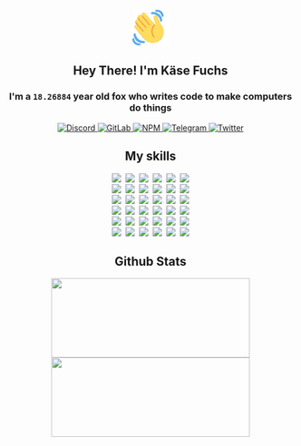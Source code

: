 <div><p align=center><img src=./resources/images/wave.gif width=64px height=64px></p><h2 align=center>Hey There! I'm Käse Fuchs</h2><h3 align=center>I'm a <code>18.26884</code> year old fox who writes code to make computers do things</h3><p align=center><a href=https://discord.com/users/507526681125322772><img alt=Discord src="https://img.shields.io/badge/Discord-5865F2?logo=discord&logoColor=white&style=flat-square#491af3836ffbf912e5006b322a8c2b24"> </a><a href=https://gitlab.com/kasefuchs><img alt=GitLab src="https://img.shields.io/badge/GitLab-330F63?logo=gitlab&logoColor=white&style=flat-square#491af3836ffbf912e5006b322a8c2b24"> </a><a href=https://npmjs.com/~kasefuchs><img alt=NPM src="https://img.shields.io/badge/NPM-CB3837?logo=npm&logoColor=white&style=flat-square#491af3836ffbf912e5006b322a8c2b24"> </a><a href=https://t.me/kasefuchs><img alt=Telegram src="https://img.shields.io/badge/Telegram-2CA5E0?logo=telegram&logoColor=white&style=flat-square#491af3836ffbf912e5006b322a8c2b24"> </a><a href=https://twitter.com/kasefuchs><img alt=Twitter src="https://img.shields.io/badge/Twitter-1DA1F2?logo=twitter&logoColor=white&style=flat-square#491af3836ffbf912e5006b322a8c2b24"></a></p><h2 align=center>My skills</h2><p align=center><a href=https://aws.amazon.com/ ><picture><source srcset="https://skillicons.dev/icons?i=aws&theme=dark#491af3836ffbf912e5006b322a8c2b24" media="(prefers-color-scheme: dark)"><source srcset="https://skillicons.dev/icons?i=aws&theme=light#491af3836ffbf912e5006b322a8c2b24" media="(prefers-color-scheme: light), (prefers-color-scheme: no-preference)"><img src="https://skillicons.dev/icons?i=aws&theme=light#491af3836ffbf912e5006b322a8c2b24"></picture></a>&nbsp;&nbsp;<a href=https://en.wikipedia.org/wiki/Bash_(Unix_shell)><picture><source srcset="https://skillicons.dev/icons?i=bash&theme=dark#491af3836ffbf912e5006b322a8c2b24" media="(prefers-color-scheme: dark)"><source srcset="https://skillicons.dev/icons?i=bash&theme=light#491af3836ffbf912e5006b322a8c2b24" media="(prefers-color-scheme: light), (prefers-color-scheme: no-preference)"><img src="https://skillicons.dev/icons?i=bash&theme=light#491af3836ffbf912e5006b322a8c2b24"></picture></a>&nbsp;&nbsp;<a href=https://discord.com/developers/docs><picture><source srcset="https://skillicons.dev/icons?i=bots&theme=dark#491af3836ffbf912e5006b322a8c2b24" media="(prefers-color-scheme: dark)"><source srcset="https://skillicons.dev/icons?i=bots&theme=light#491af3836ffbf912e5006b322a8c2b24" media="(prefers-color-scheme: light), (prefers-color-scheme: no-preference)"><img src="https://skillicons.dev/icons?i=bots&theme=light#491af3836ffbf912e5006b322a8c2b24"></picture></a>&nbsp;&nbsp;<a href=https://www.cloudflare.com/ ><picture><source srcset="https://skillicons.dev/icons?i=cloudflare&theme=dark#491af3836ffbf912e5006b322a8c2b24" media="(prefers-color-scheme: dark)"><source srcset="https://skillicons.dev/icons?i=cloudflare&theme=light#491af3836ffbf912e5006b322a8c2b24" media="(prefers-color-scheme: light), (prefers-color-scheme: no-preference)"><img src="https://skillicons.dev/icons?i=cloudflare&theme=light#491af3836ffbf912e5006b322a8c2b24"></picture></a>&nbsp;&nbsp;<a href=https://en.wikipedia.org/wiki/CSS><picture><source srcset="https://skillicons.dev/icons?i=css&theme=dark#491af3836ffbf912e5006b322a8c2b24" media="(prefers-color-scheme: dark)"><source srcset="https://skillicons.dev/icons?i=css&theme=light#491af3836ffbf912e5006b322a8c2b24" media="(prefers-color-scheme: light), (prefers-color-scheme: no-preference)"><img src="https://skillicons.dev/icons?i=css&theme=light#491af3836ffbf912e5006b322a8c2b24"></picture></a>&nbsp;&nbsp;<a href=https://www.docker.com/ ><picture><source srcset="https://skillicons.dev/icons?i=docker&theme=dark#491af3836ffbf912e5006b322a8c2b24" media="(prefers-color-scheme: dark)"><source srcset="https://skillicons.dev/icons?i=docker&theme=light#491af3836ffbf912e5006b322a8c2b24" media="(prefers-color-scheme: light), (prefers-color-scheme: no-preference)"><img src="https://skillicons.dev/icons?i=docker&theme=light#491af3836ffbf912e5006b322a8c2b24"></picture></a><br><a href=https://www.electronjs.org/ ><picture><source srcset="https://skillicons.dev/icons?i=electron&theme=dark#491af3836ffbf912e5006b322a8c2b24" media="(prefers-color-scheme: dark)"><source srcset="https://skillicons.dev/icons?i=electron&theme=light#491af3836ffbf912e5006b322a8c2b24" media="(prefers-color-scheme: light), (prefers-color-scheme: no-preference)"><img src="https://skillicons.dev/icons?i=electron&theme=light#491af3836ffbf912e5006b322a8c2b24"></picture></a>&nbsp;&nbsp;<a href=https://expressjs.com/ ><picture><source srcset="https://skillicons.dev/icons?i=express&theme=dark#491af3836ffbf912e5006b322a8c2b24" media="(prefers-color-scheme: dark)"><source srcset="https://skillicons.dev/icons?i=express&theme=light#491af3836ffbf912e5006b322a8c2b24" media="(prefers-color-scheme: light), (prefers-color-scheme: no-preference)"><img src="https://skillicons.dev/icons?i=express&theme=light#491af3836ffbf912e5006b322a8c2b24"></picture></a>&nbsp;&nbsp;<a href=https://www.figma.com/ ><picture><source srcset="https://skillicons.dev/icons?i=figma&theme=dark#491af3836ffbf912e5006b322a8c2b24" media="(prefers-color-scheme: dark)"><source srcset="https://skillicons.dev/icons?i=figma&theme=light#491af3836ffbf912e5006b322a8c2b24" media="(prefers-color-scheme: light), (prefers-color-scheme: no-preference)"><img src="https://skillicons.dev/icons?i=figma&theme=light#491af3836ffbf912e5006b322a8c2b24"></picture></a>&nbsp;&nbsp;<a href=https://firebase.google.com/ ><picture><source srcset="https://skillicons.dev/icons?i=firebase&theme=dark#491af3836ffbf912e5006b322a8c2b24" media="(prefers-color-scheme: dark)"><source srcset="https://skillicons.dev/icons?i=firebase&theme=light#491af3836ffbf912e5006b322a8c2b24" media="(prefers-color-scheme: light), (prefers-color-scheme: no-preference)"><img src="https://skillicons.dev/icons?i=firebase&theme=light#491af3836ffbf912e5006b322a8c2b24"></picture></a>&nbsp;&nbsp;<a href=https://flask.palletsprojects.com/ ><picture><source srcset="https://skillicons.dev/icons?i=flask&theme=dark#491af3836ffbf912e5006b322a8c2b24" media="(prefers-color-scheme: dark)"><source srcset="https://skillicons.dev/icons?i=flask&theme=light#491af3836ffbf912e5006b322a8c2b24" media="(prefers-color-scheme: light), (prefers-color-scheme: no-preference)"><img src="https://skillicons.dev/icons?i=flask&theme=light#491af3836ffbf912e5006b322a8c2b24"></picture></a>&nbsp;&nbsp;<a href=https://cloud.google.com/ ><picture><source srcset="https://skillicons.dev/icons?i=gcp&theme=dark#491af3836ffbf912e5006b322a8c2b24" media="(prefers-color-scheme: dark)"><source srcset="https://skillicons.dev/icons?i=gcp&theme=light#491af3836ffbf912e5006b322a8c2b24" media="(prefers-color-scheme: light), (prefers-color-scheme: no-preference)"><img src="https://skillicons.dev/icons?i=gcp&theme=light#491af3836ffbf912e5006b322a8c2b24"></picture></a><br><a href=https://git-scm.com/ ><picture><source srcset="https://skillicons.dev/icons?i=git&theme=dark#491af3836ffbf912e5006b322a8c2b24" media="(prefers-color-scheme: dark)"><source srcset="https://skillicons.dev/icons?i=git&theme=light#491af3836ffbf912e5006b322a8c2b24" media="(prefers-color-scheme: light), (prefers-color-scheme: no-preference)"><img src="https://skillicons.dev/icons?i=git&theme=light#491af3836ffbf912e5006b322a8c2b24"></picture></a>&nbsp;&nbsp;<a href=https://github.com/ ><picture><source srcset="https://skillicons.dev/icons?i=github&theme=dark#491af3836ffbf912e5006b322a8c2b24" media="(prefers-color-scheme: dark)"><source srcset="https://skillicons.dev/icons?i=github&theme=light#491af3836ffbf912e5006b322a8c2b24" media="(prefers-color-scheme: light), (prefers-color-scheme: no-preference)"><img src="https://skillicons.dev/icons?i=github&theme=light#491af3836ffbf912e5006b322a8c2b24"></picture></a>&nbsp;&nbsp;<a href=https://gitlab.com/ ><picture><source srcset="https://skillicons.dev/icons?i=gitlab&theme=dark#491af3836ffbf912e5006b322a8c2b24" media="(prefers-color-scheme: dark)"><source srcset="https://skillicons.dev/icons?i=gitlab&theme=light#491af3836ffbf912e5006b322a8c2b24" media="(prefers-color-scheme: light), (prefers-color-scheme: no-preference)"><img src="https://skillicons.dev/icons?i=gitlab&theme=light#491af3836ffbf912e5006b322a8c2b24"></picture></a>&nbsp;&nbsp;<a href=https://www.heroku.com/ ><picture><source srcset="https://skillicons.dev/icons?i=heroku&theme=dark#491af3836ffbf912e5006b322a8c2b24" media="(prefers-color-scheme: dark)"><source srcset="https://skillicons.dev/icons?i=heroku&theme=light#491af3836ffbf912e5006b322a8c2b24" media="(prefers-color-scheme: light), (prefers-color-scheme: no-preference)"><img src="https://skillicons.dev/icons?i=heroku&theme=light#491af3836ffbf912e5006b322a8c2b24"></picture></a>&nbsp;&nbsp;<a href=https://en.wikipedia.org/wiki/HTML><picture><source srcset="https://skillicons.dev/icons?i=html&theme=dark#491af3836ffbf912e5006b322a8c2b24" media="(prefers-color-scheme: dark)"><source srcset="https://skillicons.dev/icons?i=html&theme=light#491af3836ffbf912e5006b322a8c2b24" media="(prefers-color-scheme: light), (prefers-color-scheme: no-preference)"><img src="https://skillicons.dev/icons?i=html&theme=light#491af3836ffbf912e5006b322a8c2b24"></picture></a>&nbsp;&nbsp;<a href=https://en.wikipedia.org/wiki/JavaScript><picture><source srcset="https://skillicons.dev/icons?i=js&theme=dark#491af3836ffbf912e5006b322a8c2b24" media="(prefers-color-scheme: dark)"><source srcset="https://skillicons.dev/icons?i=js&theme=light#491af3836ffbf912e5006b322a8c2b24" media="(prefers-color-scheme: light), (prefers-color-scheme: no-preference)"><img src="https://skillicons.dev/icons?i=js&theme=light#491af3836ffbf912e5006b322a8c2b24"></picture></a><br><a href=https://en.wikipedia.org/wiki/Linux><picture><source srcset="https://skillicons.dev/icons?i=linux&theme=dark#491af3836ffbf912e5006b322a8c2b24" media="(prefers-color-scheme: dark)"><source srcset="https://skillicons.dev/icons?i=linux&theme=light#491af3836ffbf912e5006b322a8c2b24" media="(prefers-color-scheme: light), (prefers-color-scheme: no-preference)"><img src="https://skillicons.dev/icons?i=linux&theme=light#491af3836ffbf912e5006b322a8c2b24"></picture></a>&nbsp;&nbsp;<a href=https://mui.com/ ><picture><source srcset="https://skillicons.dev/icons?i=materialui&theme=dark#491af3836ffbf912e5006b322a8c2b24" media="(prefers-color-scheme: dark)"><source srcset="https://skillicons.dev/icons?i=materialui&theme=light#491af3836ffbf912e5006b322a8c2b24" media="(prefers-color-scheme: light), (prefers-color-scheme: no-preference)"><img src="https://skillicons.dev/icons?i=materialui&theme=light#491af3836ffbf912e5006b322a8c2b24"></picture></a>&nbsp;&nbsp;<a href=https://en.wikipedia.org/wiki/Markdown><picture><source srcset="https://skillicons.dev/icons?i=md&theme=dark#491af3836ffbf912e5006b322a8c2b24" media="(prefers-color-scheme: dark)"><source srcset="https://skillicons.dev/icons?i=md&theme=light#491af3836ffbf912e5006b322a8c2b24" media="(prefers-color-scheme: light), (prefers-color-scheme: no-preference)"><img src="https://skillicons.dev/icons?i=md&theme=light#491af3836ffbf912e5006b322a8c2b24"></picture></a>&nbsp;&nbsp;<a href=https://www.mongodb.com/ ><picture><source srcset="https://skillicons.dev/icons?i=mongodb&theme=dark#491af3836ffbf912e5006b322a8c2b24" media="(prefers-color-scheme: dark)"><source srcset="https://skillicons.dev/icons?i=mongodb&theme=light#491af3836ffbf912e5006b322a8c2b24" media="(prefers-color-scheme: light), (prefers-color-scheme: no-preference)"><img src="https://skillicons.dev/icons?i=mongodb&theme=light#491af3836ffbf912e5006b322a8c2b24"></picture></a>&nbsp;&nbsp;<a href=https://www.mysql.com/ ><picture><source srcset="https://skillicons.dev/icons?i=mysql&theme=dark#491af3836ffbf912e5006b322a8c2b24" media="(prefers-color-scheme: dark)"><source srcset="https://skillicons.dev/icons?i=mysql&theme=light#491af3836ffbf912e5006b322a8c2b24" media="(prefers-color-scheme: light), (prefers-color-scheme: no-preference)"><img src="https://skillicons.dev/icons?i=mysql&theme=light#491af3836ffbf912e5006b322a8c2b24"></picture></a>&nbsp;&nbsp;<a href=https://nextjs.org/ ><picture><source srcset="https://skillicons.dev/icons?i=nextjs&theme=dark#491af3836ffbf912e5006b322a8c2b24" media="(prefers-color-scheme: dark)"><source srcset="https://skillicons.dev/icons?i=nextjs&theme=light#491af3836ffbf912e5006b322a8c2b24" media="(prefers-color-scheme: light), (prefers-color-scheme: no-preference)"><img src="https://skillicons.dev/icons?i=nextjs&theme=light#491af3836ffbf912e5006b322a8c2b24"></picture></a><br><a href=https://nodejs.org/en/ ><picture><source srcset="https://skillicons.dev/icons?i=nodejs&theme=dark#491af3836ffbf912e5006b322a8c2b24" media="(prefers-color-scheme: dark)"><source srcset="https://skillicons.dev/icons?i=nodejs&theme=light#491af3836ffbf912e5006b322a8c2b24" media="(prefers-color-scheme: light), (prefers-color-scheme: no-preference)"><img src="https://skillicons.dev/icons?i=nodejs&theme=light#491af3836ffbf912e5006b322a8c2b24"></picture></a>&nbsp;&nbsp;<a href=https://www.postgresql.org/ ><picture><source srcset="https://skillicons.dev/icons?i=postgres&theme=dark#491af3836ffbf912e5006b322a8c2b24" media="(prefers-color-scheme: dark)"><source srcset="https://skillicons.dev/icons?i=postgres&theme=light#491af3836ffbf912e5006b322a8c2b24" media="(prefers-color-scheme: light), (prefers-color-scheme: no-preference)"><img src="https://skillicons.dev/icons?i=postgres&theme=light#491af3836ffbf912e5006b322a8c2b24"></picture></a>&nbsp;&nbsp;<a href=https://learn.microsoft.com/en-us/powershell/ ><picture><source srcset="https://skillicons.dev/icons?i=powershell&theme=dark#491af3836ffbf912e5006b322a8c2b24" media="(prefers-color-scheme: dark)"><source srcset="https://skillicons.dev/icons?i=powershell&theme=light#491af3836ffbf912e5006b322a8c2b24" media="(prefers-color-scheme: light), (prefers-color-scheme: no-preference)"><img src="https://skillicons.dev/icons?i=powershell&theme=light#491af3836ffbf912e5006b322a8c2b24"></picture></a>&nbsp;&nbsp;<a href=https://www.python.org/ ><picture><source srcset="https://skillicons.dev/icons?i=py&theme=dark#491af3836ffbf912e5006b322a8c2b24" media="(prefers-color-scheme: dark)"><source srcset="https://skillicons.dev/icons?i=py&theme=light#491af3836ffbf912e5006b322a8c2b24" media="(prefers-color-scheme: light), (prefers-color-scheme: no-preference)"><img src="https://skillicons.dev/icons?i=py&theme=light#491af3836ffbf912e5006b322a8c2b24"></picture></a>&nbsp;&nbsp;<a href=https://www.raspberrypi.org/ ><picture><source srcset="https://skillicons.dev/icons?i=raspberrypi&theme=dark#491af3836ffbf912e5006b322a8c2b24" media="(prefers-color-scheme: dark)"><source srcset="https://skillicons.dev/icons?i=raspberrypi&theme=light#491af3836ffbf912e5006b322a8c2b24" media="(prefers-color-scheme: light), (prefers-color-scheme: no-preference)"><img src="https://skillicons.dev/icons?i=raspberrypi&theme=light#491af3836ffbf912e5006b322a8c2b24"></picture></a>&nbsp;&nbsp;<a href=https://reactjs.org/ ><picture><source srcset="https://skillicons.dev/icons?i=react&theme=dark#491af3836ffbf912e5006b322a8c2b24" media="(prefers-color-scheme: dark)"><source srcset="https://skillicons.dev/icons?i=react&theme=light#491af3836ffbf912e5006b322a8c2b24" media="(prefers-color-scheme: light), (prefers-color-scheme: no-preference)"><img src="https://skillicons.dev/icons?i=react&theme=light#491af3836ffbf912e5006b322a8c2b24"></picture></a><br><a href=https://redux.js.org/ ><picture><source srcset="https://skillicons.dev/icons?i=redux&theme=dark#491af3836ffbf912e5006b322a8c2b24" media="(prefers-color-scheme: dark)"><source srcset="https://skillicons.dev/icons?i=redux&theme=light#491af3836ffbf912e5006b322a8c2b24" media="(prefers-color-scheme: light), (prefers-color-scheme: no-preference)"><img src="https://skillicons.dev/icons?i=redux&theme=light#491af3836ffbf912e5006b322a8c2b24"></picture></a>&nbsp;&nbsp;<a href=https://en.wikipedia.org/wiki/Regular_expression><picture><source srcset="https://skillicons.dev/icons?i=regex&theme=dark#491af3836ffbf912e5006b322a8c2b24" media="(prefers-color-scheme: dark)"><source srcset="https://skillicons.dev/icons?i=regex&theme=light#491af3836ffbf912e5006b322a8c2b24" media="(prefers-color-scheme: light), (prefers-color-scheme: no-preference)"><img src="https://skillicons.dev/icons?i=regex&theme=light#491af3836ffbf912e5006b322a8c2b24"></picture></a>&nbsp;&nbsp;<a href=https://en.wikipedia.org/wiki/Sass_(stylesheet_language)><picture><source srcset="https://skillicons.dev/icons?i=sass&theme=dark#491af3836ffbf912e5006b322a8c2b24" media="(prefers-color-scheme: dark)"><source srcset="https://skillicons.dev/icons?i=sass&theme=light#491af3836ffbf912e5006b322a8c2b24" media="(prefers-color-scheme: light), (prefers-color-scheme: no-preference)"><img src="https://skillicons.dev/icons?i=sass&theme=light#491af3836ffbf912e5006b322a8c2b24"></picture></a>&nbsp;&nbsp;<a href=https://www.typescriptlang.org/ ><picture><source srcset="https://skillicons.dev/icons?i=ts&theme=dark#491af3836ffbf912e5006b322a8c2b24" media="(prefers-color-scheme: dark)"><source srcset="https://skillicons.dev/icons?i=ts&theme=light#491af3836ffbf912e5006b322a8c2b24" media="(prefers-color-scheme: light), (prefers-color-scheme: no-preference)"><img src="https://skillicons.dev/icons?i=ts&theme=light#491af3836ffbf912e5006b322a8c2b24"></picture></a>&nbsp;&nbsp;<a href=https://unity.com/ ><picture><source srcset="https://skillicons.dev/icons?i=unity&theme=dark#491af3836ffbf912e5006b322a8c2b24" media="(prefers-color-scheme: dark)"><source srcset="https://skillicons.dev/icons?i=unity&theme=light#491af3836ffbf912e5006b322a8c2b24" media="(prefers-color-scheme: light), (prefers-color-scheme: no-preference)"><img src="https://skillicons.dev/icons?i=unity&theme=light#491af3836ffbf912e5006b322a8c2b24"></picture></a>&nbsp;&nbsp;<a href=https://workers.cloudflare.com/ ><picture><source srcset="https://skillicons.dev/icons?i=workers&theme=dark#491af3836ffbf912e5006b322a8c2b24" media="(prefers-color-scheme: dark)"><source srcset="https://skillicons.dev/icons?i=workers&theme=light#491af3836ffbf912e5006b322a8c2b24" media="(prefers-color-scheme: light), (prefers-color-scheme: no-preference)"><img src="https://skillicons.dev/icons?i=workers&theme=light#491af3836ffbf912e5006b322a8c2b24"></picture></a><br></p><h2 align=center>Github Stats</h2><p align=center><picture><source srcset="https://github-readme-stats-kasefuchs.vercel.app/api/?count_private=true&hide_border=true&hide_rank=true&line_height=20&hide_title=true&username=Kasefuchs&theme=dark#491af3836ffbf912e5006b322a8c2b24" media="(prefers-color-scheme: dark)"><source srcset="https://github-readme-stats-kasefuchs.vercel.app/api/?count_private=true&hide_border=true&hide_rank=true&line_height=20&hide_title=true&username=Kasefuchs&theme=light#491af3836ffbf912e5006b322a8c2b24" media="(prefers-color-scheme: light), (prefers-color-scheme: no-preference)"><img align=middle width=350 height=140 src="https://github-readme-stats-kasefuchs.vercel.app/api/?count_private=true&hide_border=true&hide_rank=true&line_height=20&hide_title=true&username=Kasefuchs&theme=light#491af3836ffbf912e5006b322a8c2b24"></picture><picture><source srcset="https://github-readme-stats-kasefuchs.vercel.app/api/top-langs/?count_private=true&hide_border=true&layout=compact&username=Kasefuchs&theme=dark#491af3836ffbf912e5006b322a8c2b24" media="(prefers-color-scheme: dark)"><source srcset="https://github-readme-stats-kasefuchs.vercel.app/api/top-langs/?count_private=true&hide_border=true&layout=compact&username=Kasefuchs&theme=light#491af3836ffbf912e5006b322a8c2b24" media="(prefers-color-scheme: light), (prefers-color-scheme: no-preference)"><img align=middle width=350 height=140 src="https://github-readme-stats-kasefuchs.vercel.app/api/top-langs/?count_private=true&hide_border=true&layout=compact&username=Kasefuchs&theme=light#491af3836ffbf912e5006b322a8c2b24"></picture></p><img src="https://hit.yhype.me/github/profile?user_id=64592097#491af3836ffbf912e5006b322a8c2b24" alt=""></div>